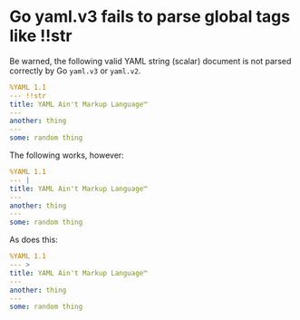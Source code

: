 # Go yaml.v3 fails to parse global tags like !!str

Be warned, the following valid YAML string (scalar) document is not parsed correctly by Go `yaml.v3` or `yaml.v2`.

```yaml
%YAML 1.1
--- !!str
title: YAML Ain't Markup Language™
---
another: thing
---
some: random thing
```

The following works, however:

```yaml
%YAML 1.1
--- |
title: YAML Ain't Markup Language™
---
another: thing
---
some: random thing
```

As does this:


```yaml
%YAML 1.1
--- >
title: YAML Ain't Markup Language™
---
another: thing
---
some: random thing
```

